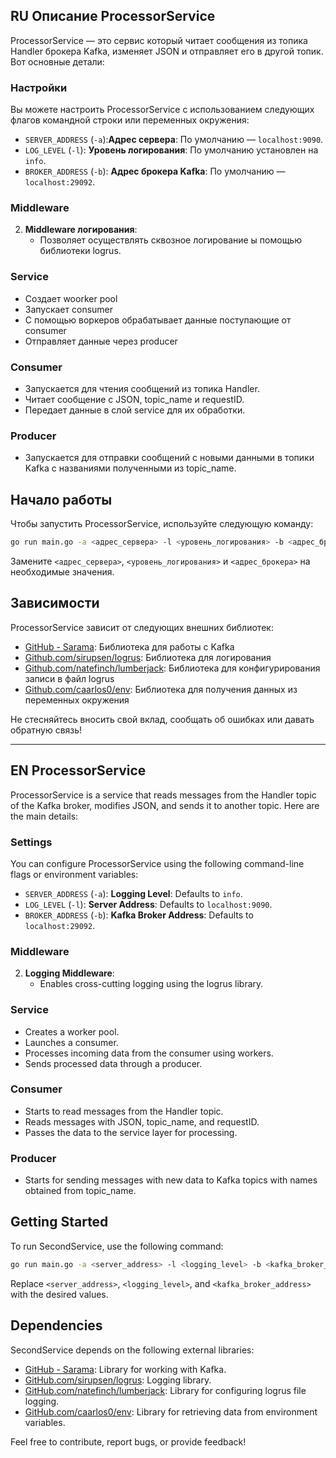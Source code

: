 ## RU Описание ProcessorService

ProcessorService — это сервис который читает сообщения из топика Handler брокера Kafka, изменяет JSON и отправляет его в другой топик.  Вот основные детали:

### Настройки

Вы можете настроить ProcessorService с использованием следующих флагов командной строки или переменных окружения:

- `SERVER_ADDRESS` (`-a`):**Адрес сервера**: По умолчанию — `localhost:9090`.
- `LOG_LEVEL` (`-l`): **Уровень логирования**: По умолчанию установлен на `info`.
- `BROKER_ADDRESS` (`-b`): **Адрес брокера Kafka**: По умолчанию — `localhost:29092`.

### Middleware

2. **Middleware логирования**:
    - Позволяет осуществлять сквозное логирование ы помощью библиотеки logrus.


### Service
- Создает woorker pool
- Запускает consumer
- С помощью воркеров обрабатывает данные поступающие от consumer
- Отправляет данные через producer


### Consumer

- Запускается для чтения сообщений из топика Handler.
- Читает сообщение с JSON, topic_name и requestID.
- Передает данные в слой service для их обработки.


### Producer

- Запускается для отправки сообщений с новыми данными в топики Kafka с названиями полученными из topic_name.


## Начало работы

Чтобы запустить ProcessorService, используйте следующую команду:

```bash
go run main.go -a <адрес_сервера> -l <уровень_логирования> -b <адрес_брокера>
```

Замените `<адрес_сервера>`, `<уровень_логирования>` и `<адрес_брокера>` на необходимые значения.

## Зависимости

ProcessorService зависит от следующих внешних библиотек:

- [GitHub - Sarama](https://github.com/IBM/sarama): Библиотека для работы с Kafka
- [Github.com/sirupsen/logrus](https://github.com/sirupsen/logrus): Библиотека для логирования
- [Github.com/natefinch/lumberjack](https://github.com/natefinch/lumberjack): Библиотека для конфигурирования записи в файл logrus
- [Github.com/caarlos0/env](https://github.com/caarlos0/env): Библиотека для получения данных из переменных окружения

Не стесняйтесь вносить свой вклад, сообщать об ошибках или давать обратную связь!

____________________________________________________________



## EN  ProcessorService

ProcessorService is a service that reads messages from the Handler topic of the Kafka broker, modifies JSON, and sends it to another topic. Here are the main details:

### Settings

You can configure ProcessorService using the following command-line flags or environment variables:

- `SERVER_ADDRESS` (`-a`): **Logging Level**: Defaults to `info`.
- `LOG_LEVEL` (`-l`): **Server Address**: Defaults to `localhost:9090`.
- `BROKER_ADDRESS` (`-b`): **Kafka Broker Address**: Defaults to `localhost:29092`.

### Middleware

2. **Logging Middleware**:
    - Enables cross-cutting logging using the logrus library.

### Service

- Creates a worker pool.
- Launches a consumer.
- Processes incoming data from the consumer using workers.
- Sends processed data through a producer.

### Consumer

- Starts to read messages from the Handler topic.
- Reads messages with JSON, topic_name, and requestID.
- Passes the data to the service layer for processing.

### Producer

- Starts for sending messages with new data to Kafka topics with names obtained from topic_name.

## Getting Started

To run SecondService, use the following command:

```bash
go run main.go -a <server_address> -l <logging_level> -b <kafka_broker_address>
```

Replace `<server_address>`, `<logging_level>`, and `<kafka_broker_address>` with the desired values.

## Dependencies

SecondService depends on the following external libraries:

- [GitHub - Sarama](https://github.com/IBM/sarama): Library for working with Kafka.
- [GitHub.com/sirupsen/logrus](https://github.com/sirupsen/logrus): Logging library.
- [GitHub.com/natefinch/lumberjack](https://github.com/natefinch/lumberjack): Library for configuring logrus file logging.
- [GitHub.com/caarlos0/env](https://github.com/caarlos0/env): Library for retrieving data from environment variables.

Feel free to contribute, report bugs, or provide feedback!
